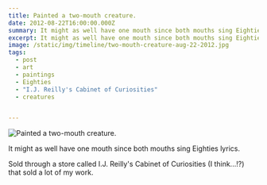 ```yaml
---
title: Painted a two-mouth creature.
date: 2012-08-22T16:00:00.000Z
summary: It might as well have one mouth since both mouths sing Eighties lyrics.
excerpt: It might as well have one mouth since both mouths sing Eighties lyrics.
image: /static/img/timeline/two-mouth-creature-aug-22-2012.jpg
tags:
  - post 
  - art
  - paintings
  - Eighties
  - "I.J. Reilly's Cabinet of Curiosities"
  - creatures


---
```


![Painted a two-mouth creature.](/static/img/paintings/two-mouth-creature-aug-22-2012.jpg "Painted a two-mouth creature.")

It might as well have one mouth since both mouths sing Eighties lyrics.

Sold through a store called I.J. Reilly's Cabinet of Curiosities (I think...!?) that sold a lot of my work.